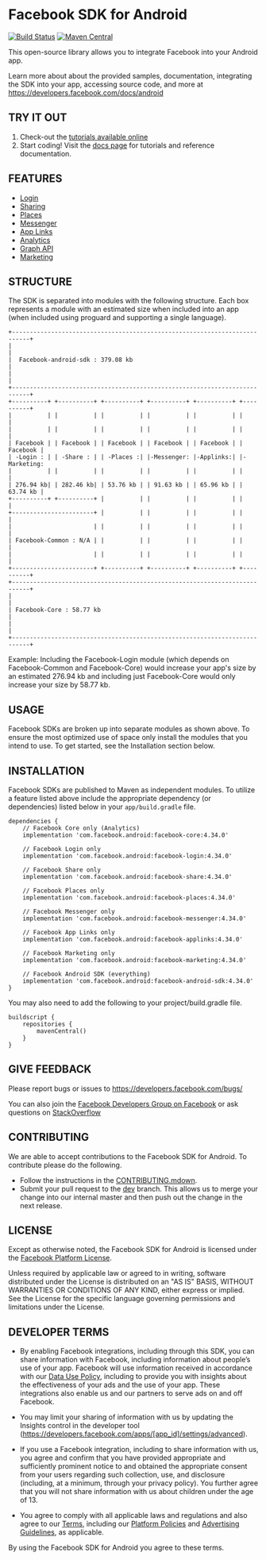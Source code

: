 Facebook SDK for Android
========================

[![Build Status](https://travis-ci.org/facebook/facebook-android-sdk.svg?branch=master)](https://travis-ci.org/facebook/facebook-android-sdk.svg?branch=master)
[![Maven Central](https://maven-badges.herokuapp.com/maven-central/com.facebook.android/facebook-android-sdk/badge.svg?style=flat)](https://maven-badges.herokuapp.com/maven-central/com.facebook.android/facebook-android-sdk)

This open-source library allows you to integrate Facebook into your Android app.

Learn more about about the provided samples, documentation, integrating the SDK into your app, accessing source code, and more at https://developers.facebook.com/docs/android

TRY IT OUT
----------
1. Check-out the [tutorials available online](https://developers.facebook.com/docs/android/getting-started)
2. Start coding! Visit the [docs page](https://developers.facebook.com/docs/android/) for tutorials and reference documentation.

FEATURES
--------
* [Login](https://developers.facebook.com/docs/facebook-login)
* [Sharing](https://developers.facebook.com/docs/sharing)
* [Places](https://developers.facebook.com/docs/places)
* [Messenger](https://developers.facebook.com/docs/messenger-expressions)
* [App Links](https://developers.facebook.com/docs/applinks)
* [Analytics](https://developers.facebook.com/docs/analytics)
* [Graph API](https://developers.facebook.com/docs/android/graph)
* [Marketing](https://developers.facebook.com/docs/app-events/marketing-kit)

STRUCTURE
---------
The SDK is separated into modules with the following structure. Each box represents a module with an 
estimated size when included into an app (when included using proguard and supporting a single language). 

    +---------------------------------------------------------------------------+
    |                                                                           |
    |  Facebook-android-sdk : 379.08 kb                                         |
    |                                                                           |
    +---------------------------------------------------------------------------+
    +----------+ +----------+ +----------+ +----------+ +----------+ +----------+
    |          | |          | |          | |          | |          | |          |
    |          | |          | |          | |          | |          | |          |
    | Facebook | | Facebook | | Facebook | | Facebook | | Facebook | | Facebook |
    | -Login : | | -Share : | | -Places :| |-Messenger: |-Applinks:| |-Marketing:
    |          | |          | |          | |          | |          | |          |
    | 276.94 kb| | 282.46 kb| | 53.76 kb | | 91.63 kb | | 65.96 kb | | 63.74 kb |
    +----------+ +----------+ |          | |          | |          | |          |
    +-----------------------+ |          | |          | |          | |          |
    |                       | |          | |          | |          | |          |
    | Facebook-Common : N/A | |          | |          | |          | |          |
    |                       | |          | |          | |          | |          |
    +-----------------------+ +----------+ +----------+ +----------+ +----------+
    +---------------------------------------------------------------------------+
    |                                                                           |
    | Facebook-Core : 58.77 kb                                                  |
    |                                                                           |
    +---------------------------------------------------------------------------+
    
Example: Including the Facebook-Login module (which depends on Facebook-Common and Facebook-Core) would
increase your app's size by an estimated 276.94 kb and including just Facebook-Core would only increase
your size by 58.77 kb.

USAGE
-----
Facebook SDKs are broken up into separate modules as shown above. To ensure the most optimized use of
space only install the modules that you intend to use. To get started, see the Installation section below.

INSTALLATION
------------
Facebook SDKs are published to Maven as independent modules. To utilize a feature listed above
include the appropriate dependency (or dependencies) listed below in your `app/build.gradle` file. 
    
    dependencies {
        // Facebook Core only (Analytics)
        implementation 'com.facebook.android:facebook-core:4.34.0'
        
        // Facebook Login only
        implementation 'com.facebook.android:facebook-login:4.34.0'
        
        // Facebook Share only
        implementation 'com.facebook.android:facebook-share:4.34.0'
        
        // Facebook Places only
        implementation 'com.facebook.android:facebook-places:4.34.0'
        
        // Facebook Messenger only
        implementation 'com.facebook.android:facebook-messenger:4.34.0'
        
        // Facebook App Links only
        implementation 'com.facebook.android:facebook-applinks:4.34.0'

        // Facebook Marketing only
        implementation 'com.facebook.android:facebook-marketing:4.34.0'
        
        // Facebook Android SDK (everything)
        implementation 'com.facebook.android:facebook-android-sdk:4.34.0'
    }

You may also need to add the following to your project/build.gradle file.

    buildscript {
        repositories {
            mavenCentral() 
        }
    }

GIVE FEEDBACK
-------------
Please report bugs or issues to https://developers.facebook.com/bugs/

You can also join the [Facebook Developers Group on Facebook](https://www.facebook.com/groups/fbdevelopers/) or ask questions on [StackOverflow](http://facebook.stackoverflow.com)

CONTRIBUTING
-------------
We are able to accept contributions to the Facebook SDK for Android. To contribute please do the following.
- Follow the instructions in the [CONTRIBUTING.mdown](https://github.com/facebook/facebook-android-sdk/blob/master/CONTRIBUTING.mdown).
- Submit your pull request to the [dev](https://github.com/facebook/facebook-android-sdk/tree/dev) branch. This allows us to merge your change into our internal master and then push out the change in the next release.

LICENSE
-------
Except as otherwise noted, the Facebook SDK for Android is licensed under the [Facebook Platform License](https://github.com/facebook/facebook-android-sdk/blob/master/LICENSE.txt).

Unless required by applicable law or agreed to in writing, software distributed under the License is distributed on an "AS IS" BASIS, WITHOUT WARRANTIES OR CONDITIONS OF ANY KIND, either express or implied.  See the License for the specific language governing permissions and limitations under the License.

DEVELOPER TERMS
---------------

- By enabling Facebook integrations, including through this SDK, you can share information with Facebook, including information about people’s use of your app. Facebook will use information received in accordance with our [Data Use Policy](https://www.facebook.com/about/privacy/), including to provide you with insights about the effectiveness of your ads and the use of your app.  These integrations also enable us and our partners to serve ads on and off Facebook.

- You may limit your sharing of information with us by updating the Insights control in the developer tool (https://developers.facebook.com/apps/[app_id]/settings/advanced).

- If you use a Facebook integration, including to share information with us, you agree and confirm that you have provided appropriate and sufficiently prominent notice to and obtained the appropriate consent from your users regarding such collection, use, and disclosure (including, at a minimum, through your privacy policy). You further agree that you will not share information with us about children under the age of 13.

- You agree to comply with all applicable laws and regulations and also agree to our [Terms](https://www.facebook.com/policies/), including our [Platform Policies](https://developers.facebook.com/policy/) and [Advertising Guidelines](https://www.facebook.com/ad_guidelines.php), as applicable.

By using the Facebook SDK for Android you agree to these terms.
